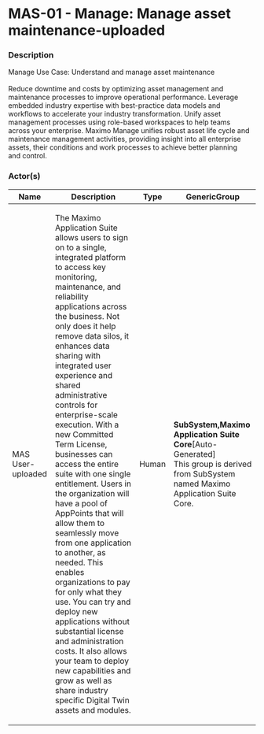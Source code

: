 
#  MAS-01 - Manage: Manage asset maintenance-uploaded





### Description

Manage Use Case: Understand and manage asset maintenance<br><br>Reduce downtime and costs by optimizing asset management and<br>maintenance processes to improve operational performance. Leverage<br>embedded industry expertise with best-practice data models and<br>workflows to accelerate your industry transformation. Unify asset<br>management processes using role-based workspaces to help teams<br>across your enterprise. Maximo Manage unifies robust asset life cycle and<br>maintenance management activities, providing insight into all enterprise<br>assets, their conditions and work processes to achieve better planning<br>and control.




### Actor(s)

| Name | Description | Type | GenericGroup |
| --- | --- | --- | --- |
| MAS User-uploaded | <p>The Maximo Application Suite allows users to sign on to a single, integrated platform to access key monitoring, maintenance, and reliability applications across the business. Not only does it help remove data silos, it enhances data sharing with integrated user experience and shared administrative controls for enterprise-scale execution. With a new Committed Term License, businesses can access the entire suite with one single entitlement. Users in the organization will have a pool of AppPoints that will allow them to seamlessly move from one application to another, as needed. This enables organizations to pay for only what they use. You can try and deploy new applications without substantial license and administration costs. It also allows your team to deploy new capabilities and grow as well as share industry specific Digital Twin assets and modules.</p> | Human | <div><strong>SubSystem,Maximo Application Suite Core</strong>[Auto-Generated]</div><div>This group is derived from SubSystem named Maximo Application Suite Core.</div> |












